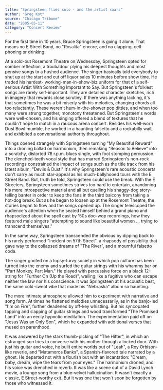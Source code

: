```yaml
---
title: "Springsteen flies solo - and the artist soars"
author: "Greg Kot"
source: "Chicago Tribune"
date: "2005-05-11"
category: "Concert Review"
---
```


For the first time in 10 years, Bruce Springsteen is going it alone. That means no E Street Band, no "Rosalita" encore, and no clapping, cell-phoning or drinking.

At a sold-out Rosemont Theatre on Wednesday, Springsteen opted for somber reflection, a troubadour plying his deepest thoughts and most pensive songs to a hushed audience. The singer basically told everybody to shut up at the start and cut off liquor sales 10 minutes before show time. He traded his hardest- working-man-in-show-biz uniform for that of a self-serious Artist With Something Important to Say. But Springsteen's folkiest songs are rarely self-important. They are detailed character sketches, rich in imagery that rewards close scrutiny. If there was anything lacking, it's that sometimes he was a bit miserly with his melodies, changing chords all too reluctantly. These weren't hum-in-the-shower pop ditties, and when too many were strung together, monotony threatened. But Springsteen's words were well-chosen, and his singing offered a blend of textures that he couldn't hope to match in a raucous arena concert. Besides his well-worn Dust Bowl mumble, he worked in a haunting falsetto and a rockabilly wail, and exhibited a conversational authority throughout.

Things opened strangely with Springsteen turning "My Beautiful Reward" into a droning ballad on harmonium, then remaking "Reason to Believe" into a scratchy, distorted 78 r.p.m. blues single, with foot stomping percussion. The clenched-teeth vocal style that has marred Springsteen's non-rock recordings constrained the impact of songs such as the title track from his latest album, "Devils & Dust." It's why Springsteen's rare acoustic concerts don't carry as much star-appeal as his much-ballyhooed tours with the E Street Band. But, truth be told, Springsteen could use the break. With the E Streeters, Springsteen sometimes strives too hard to entertain, abandoning his more introspective material and all but quelling his shaggy-dog story-telling banter in order to keep the fans in the third balcony from taking a hot-dog break. But as he began to loosen up at the Rosemont Theatre, the stories began to flow and the songs opened up. The singer telescoped the audience's attention when he seated himself behind a grand piano and rhapsodized about the spell cast by '50s doo-wop recordings, how they featured male singers "attempting to sound like beautiful women ... trying to transcend themselves."

In the same way, Springsteen transcended the obvious by dipping back to his rarely performed "Incident on 57th Street", a rhapsody of possibility that gave way to the collapsed dreams of "The River", and a mournful falsetto coda.

The singer goofed on a topsy-turvy society in which pop culture has been turned into the enemy and surfed the guitar strings with his whammy bar on "Part Monkey, Part Man." He played with percussive force on a black 12-string for "Further On (Up the Road)", wailing like a fugitive who can escape neither the law nor his conscience. It was Springsteen at his acoustic best, the same cold-sweat vibe that made his "Nebraska" album so haunting.

The more intimate atmosphere allowed him to experiment with narrative and song form. At times he flattened melodies unnecessarily, as in the banjo-led "I'm on Fire", further deadened by off-key whistling. But his syncopated tapping and slapping of guitar strings and wood transformed "The Promised Land" into an eerily hypnotic meditation. The experimentation paid off on "Jesus Was an Only Son", which he expanded with additional verses that mused on parenthood.

It was answered by the stark thumb-picking of "The Hitter", in which an estranged son tries to converse with his mother through a locked door. With just his guitar and voice, he built entire worlds out of "Leah", a Roy Orbison-like reverie, and "Matamoros Banks", a Spanish-flavored tale narrated by a ghost. He departed not with a flourish but with an incantation: "Dream, baby, dream, wipe the tears from your eyes." The harmonium droned, and his voice was drenched in reverb. It was like a scene out of a David Lynch movie, a lounge song from a blue-velvet hallucination. It wasn't exactly a classic, E Street-worthy exit. But it was one that won't soon be forgotten by those who witnessed it.

